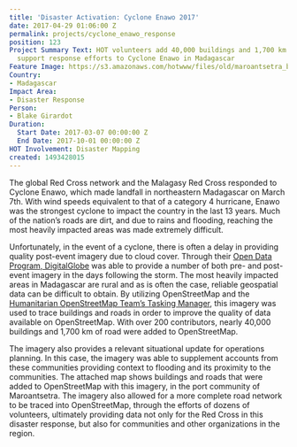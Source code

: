 ```yaml
---
title: 'Disaster Activation: Cyclone Enawo 2017'
date: 2017-04-29 01:06:00 Z
permalink: projects/cyclone_enawo_response
position: 123
Project Summary Text: HOT volunteers add 40,000 buildings and 1,700 km of road to
  support response efforts to Cyclone Enawo in Madagascar
Feature Image: https://s3.amazonaws.com/hotwww/files/old/maroantsetra_buildings_lowres.png
Country:
- Madagascar
Impact Area:
- Disaster Response
Person:
- Blake Girardot
Duration:
  Start Date: 2017-03-07 00:00:00 Z
  End Date: 2017-10-01 00:00:00 Z
HOT Involvement: Disaster Mapping
created: 1493428015
---
```


The global Red Cross network and the Malagasy Red Cross responded to Cyclone Enawo, which made landfall in northeastern Madagascar on March 7th. With wind speeds equivalent to that of a category 4 hurricane, Enawo was the strongest cyclone to impact the country in the last 13 years. Much of the nation’s roads are dirt, and due to rains and flooding, reaching the most heavily impacted areas was made extremely difficult.

Unfortunately, in the event of a cyclone, there is often a delay in providing quality post-event imagery due to cloud cover. Through their [Open Data Program, DigitalGlobe](https://www.digitalglobe.com/opendata) was able to provide a number of both pre- and post-event imagery in the days following the storm. The most heavily impacted areas in Madagascar are rural and as is often the case, reliable geospatial data can be difficult to obtain. By utilizing OpenStreetMap and the [Humanitarian OpenStreetMap Team’s Tasking Manager](https://github.com/hotosm), this imagery was used to trace buildings and roads in order to improve the quality of data available on OpenStreetMap. With over 200 contributors, nearly 40,000 buildings and 1,700 km of road were added to OpenStreetMap.

The imagery also provides a relevant situational update for operations planning. In this case, the imagery was able to supplement accounts from these communities providing context to flooding and its proximity to the communities. The attached map shows buildings and roads that were added to OpenStreetMap with this imagery, in the port community of Maroantsetra. The imagery also allowed for a more complete road network to be traced into OpenStreetMap, through the efforts of dozens of volunteers, ultimately providing data not only for the Red Cross in this disaster response, but also for communities and other organizations in the region.